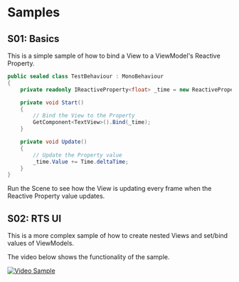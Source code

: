 # Samples

## S01: Basics

This is a simple sample of how to bind a View to a ViewModel's Reactive Property. 

```csharp
public sealed class TestBehaviour : MonoBehaviour
{
    private readonly IReactiveProperty<float> _time = new ReactiveProperty<float>();

    private void Start()
    {
        // Bind the View to the Property
        GetComponent<TextView>().Bind(_time);
    }

    private void Update()
    {
        // Update the Property value
        _time.Value += Time.deltaTime;
    }
}
```

Run the Scene to see how the View is updating every frame when the Reactive Property value updates.

## S02: RTS UI

This is a more complex sample of how to create nested Views and set/bind values of ViewModels.

The video below shows the functionality of the sample.

[![Video Sample](https://img.youtube.com/vi/YAnY434Kx3g/0.jpg)](https://www.youtube.com/watch?v=YAnY434Kx3g "Video Sample")
